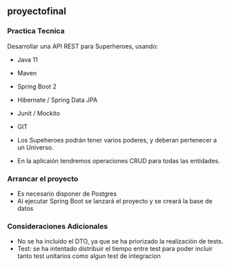 ## proyectofinal

### Practica Tecnica

Desarrollar una API REST para Superheroes, usando:
- Java 11
- Maven
- Spring Boot 2
- Hibernate / Spring Data JPA
- Junit / Mockito
- GIT

 - Los Supeheroes podrán tener varios poderes, y deberan pertenecer a un Universo.
 - En la aplicaión tendremos operaciones CRUD para todas las entidades.

### Arrancar el proyecto
- Es necesario disponer de Postgres 
- Al ejecutar Spring Boot se lanzará el proyecto y se creará la base de datos

### Consideraciones Adicionales
- No se ha incluido el DTO, ya que se ha priorizado la realización de tests.
- Test: se ha intentado distribuir el tiempo entre test para poder incluir tanto test unitarios como algun test de integracion
